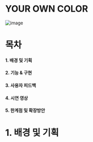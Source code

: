 # YOUR OWN COLOR
![image](https://github.com/yuuunjuuuuu/yourowncolor/assets/108683565/0d3616fd-82fb-4a3d-92dc-f374deb3dc36)

# 목차
#### 1. 배경 및 기획
#### 2. 기능 & 구현
#### 3. 사용자 피드백
#### 4. 시연 영상
#### 5. 한계점 및 확장방안

# 1. 배경 및 기획





